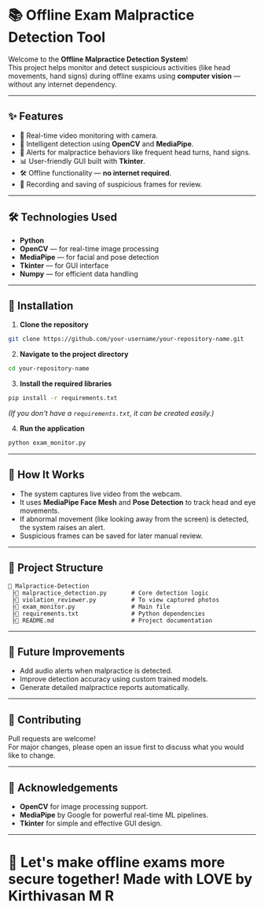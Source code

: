 # 📚 Offline Exam Malpractice Detection Tool

Welcome to the **Offline Malpractice Detection System**!  
This project helps monitor and detect suspicious activities (like head movements, hand signs) during offline exams using **computer vision** — without any internet dependency.

---

## ✨ Features

- 🎥 Real-time video monitoring with camera.
- 🦰 Intelligent detection using **OpenCV** and **MediaPipe**.
- 🚨 Alerts for malpractice behaviors like frequent head turns, hand signs.
- 📊 User-friendly GUI built with **Tkinter**.
- 🛠 Offline functionality — **no internet required**.
- 📂 Recording and saving of suspicious frames for review.

---

## 🛠 Technologies Used

- **Python**
- **OpenCV** — for real-time image processing
- **MediaPipe** — for facial and pose detection
- **Tkinter** — for GUI interface
- **Numpy** — for efficient data handling

---

## 🚀 Installation

1. **Clone the repository**  
```bash
git clone https://github.com/your-username/your-repository-name.git
```

2. **Navigate to the project directory**  
```bash
cd your-repository-name
```

3. **Install the required libraries**  
```bash
pip install -r requirements.txt
```
*(If you don't have a `requirements.txt`, it can be created easily.)*

4. **Run the application**  
```bash
python exam_monitor.py
```

---

## 📸 How It Works

- The system captures live video from the webcam.
- It uses **MediaPipe Face Mesh** and **Pose Detection** to track head and eye movements.
- If abnormal movement (like looking away from the screen) is detected, the system raises an alert.
- Suspicious frames can be saved for later manual review.

---

## 📂 Project Structure

```plaintext
📆 Malpractice-Detection
 ├📜 malpractice_detection.py       # Core detection logic
 ├📜 violation_reviewer.py          # To view captured photos
 ├📜 exam_monitor.py                # Main file
 ├📜 requirements.txt               # Python dependencies
 ├📜 README.md                      # Project documentation
```

---

## 🎯 Future Improvements

- Add audio alerts when malpractice is detected.
- Improve detection accuracy using custom trained models.
- Generate detailed malpractice reports automatically.

---

## 🤝 Contributing

Pull requests are welcome!  
For major changes, please open an issue first to discuss what you would like to change.

---


## 🙏 Acknowledgements

- **OpenCV** for image processing support.
- **MediaPipe** by Google for powerful real-time ML pipelines.
- **Tkinter** for simple and effective GUI design.

---

# 🚀 Let's make offline exams more secure together! Made with LOVE by Kirthivasan M R
